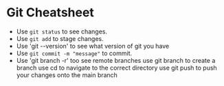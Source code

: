 # Git Cheatsheet

- Use `git status` to see changes.
- Use `git add` to stage changes.
- Use 'git --version' to see what version of git you have
- Use `git commit -m "message"` to commit.
- Use 'git branch -r' too see remote branches
use git branch to create a branch
use cd to navigate to the correct directory
use git push to push your changes onto the main branch

